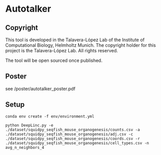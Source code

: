 # Autotalker

## Copyright
This tool is developed in the Talavera-López Lab of the Institute of Computational Biology, Helmholtz Munich. The copyright holder for this project is the Talavera-López Lab. All rights reserved.

The tool will be open sourced once published.

## Poster
see /poster/autotalker_poster.pdf

## Setup
```conda env create -f env/environment.yml```

```python DeepLinc.py -e ./dataset/squidpy_seqfish_mouse_organogenesis/counts.csv -a ./dataset/squidpy_seqfish_mouse_organogenesis/adj.csv -c ./dataset/squidpy_seqfish_mouse_organogenesis/coords.csv -r ./dataset/squidpy_seqfish_mouse_organogenesis/cell_types.csv -n avg_n_neighbors_4```
